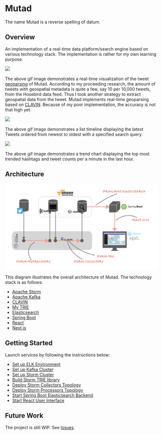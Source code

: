 # Mutad
The name Mutad is a reverse spelling of datum.

## Overview
An implementation of a real-time data platform/search engine based on various technology
stack. The implementation is rather for my own learning purpose.

<img src="./img/heatmap.gif?raw=true">

The above gif image demonstrates a real-time visualization of the tweet [geoparsing](https://en.wikipedia.org/wiki/Toponym_resolution) of Mutad.
According to my proceeding research, the amount of tweets with geospatial metadata
is quite a few, say 10 per 10,000 tweets, from the Hosebird data feed. Thus I took another
strategy to extract geospatial data from the tweet. Mutad implements real-time geoparsing based
on [CLAVIN](https://github.com/Novetta/CLAVIN). Because of my poor implementation, the accuracy is not that high yet.

<img src="./img/timeline.gif?raw=true">

The above gif image demonstrates a list timeline displaying the latest Tweets ordered from newest to oldest with a specified search query.

<img src="./img/trend.gif?raw=true">

The above gif image demonstrates a trend chart displaying the top most trended hashtags and tweet counts per a minute in the last hour.

## Architecture
<img src="./img/mutad.jpeg?raw=true">

This diagram illustrates the overall architecture of Mutad. The technology stack is as follows:

 - [Apache Storm](https://storm.apache.org/)
 - [Apache Kafka](https://kafka.apache.org/)
 - [CLAVIN](https://www.novetta.com/2020/06/clavin/)
 - [My TRIE](https://github.com/ognis1205/mutad/tree/master/storm-trie)
 - [Elasticsearch](https://www.elastic.co/elasticsearch/)
 - [Spring Boot](https://spring.io/projects/spring-boot)
 - [React](https://reactjs.org/)
 - [Next.js](https://nextjs.org/)

## Getting Started
Launch services by following the instructions below:

 - [Set up ELK Environment](https://github.com/ognis1205/mutad/tree/master/dev/elk)
 - [Set up Kafka Cluster](https://github.com/ognis1205/mutad/tree/master/dev/kafka)
 - [Set up Storm Cluster](https://github.com/ognis1205/mutad/tree/master/dev/storm)
 - [Build Storm TRIE library](https://github.com/ognis1205/mutad/tree/master/java-backends/storm-trie)
 - [Deploy Storm Collectors Topology](https://github.com/ognis1205/mutad/tree/master/java-backends/storm-collectors)
 - [Deploy Storm Processors Topology](https://github.com/ognis1205/mutad/tree/master/java-backends/storm-processors)
 - [Start Spring Boot Elasticsearch Backend](https://github.com/ognis1205/mutad/tree/master/java-backends/spring-boot-elasticsearch)
 - [Start React User Interface](https://github.com/ognis1205/mutad/tree/master/react-frontend)

## Future Work
The project is still WIP. See [Issues](https://github.com/ognis1205/mutad/issues).
